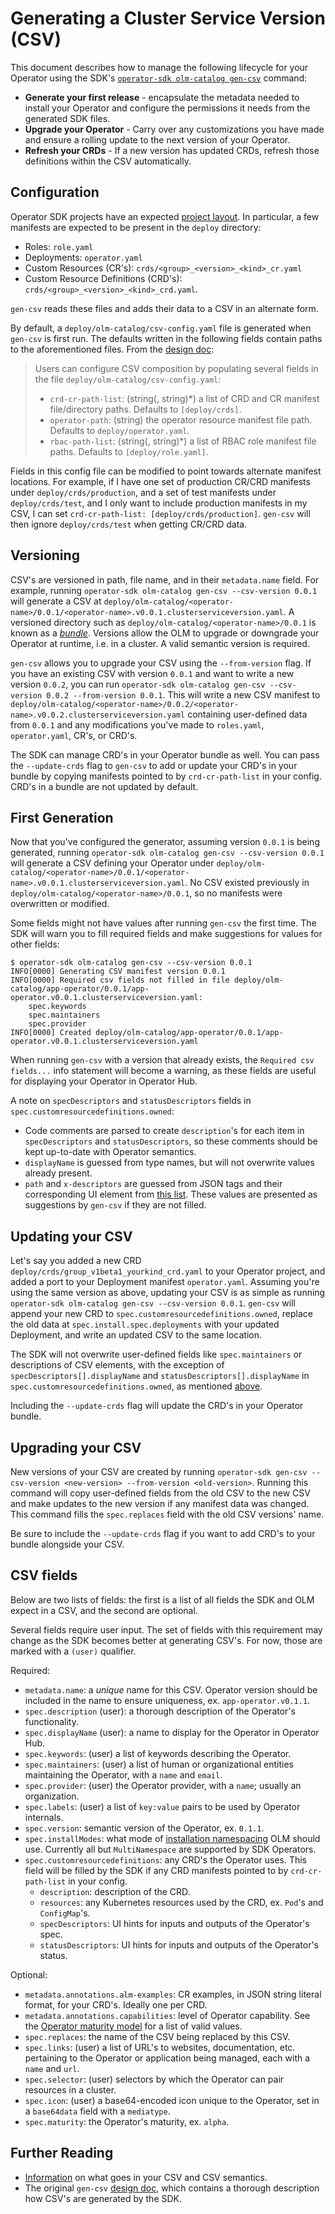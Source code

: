 # Generating a Cluster Service Version (CSV)

This document describes how to manage the following lifecycle for your Operator using the SDK's [`operator-sdk olm-catalog gen-csv`][doc-gen-csv] command:

- **Generate your first release** - encapsulate the metadata needed to install your Operator and configure the permissions it needs from the generated SDK files.
- **Upgrade your Operator** - Carry over any customizations you have made and ensure a rolling update to the next version of your Operator.
- **Refresh your CRDs** - If a new version has updated CRDs, refresh those definitions within the CSV automatically.

## Configuration

Operator SDK projects have an expected [project layout][doc-project-layout]. In particular, a few manifests are expected to be present in the `deploy` directory:

* Roles: `role.yaml`
* Deployments: `operator.yaml`
* Custom Resources (CR's): `crds/<group>_<version>_<kind>_cr.yaml`
* Custom Resource Definitions (CRD's): `crds/<group>_<version>_<kind>_crd.yaml`.

`gen-csv` reads these files and adds their data to a CSV in an alternate form.

By default, a `deploy/olm-catalog/csv-config.yaml` file is generated when `gen-csv` is first run. The defaults written in the following fields contain paths to the aforementioned files. From the [design doc][doc-csv-design]:

>Users can configure CSV composition by populating several fields in the file `deploy/olm-catalog/csv-config.yaml`:
>
>- `crd-cr-path-list`: (string(, string)\*) a list of CRD and CR manifest file/directory paths. Defaults to `[deploy/crds]`.
>- `operator-path`: (string) the operator resource manifest file path. Defaults to `deploy/operator.yaml`.
>- `rbac-path-list`: (string(, string)\*) a list of RBAC role manifest file paths. Defaults to `[deploy/role.yaml]`.

Fields in this config file can be modified to point towards alternate manifest locations. For example, if I have one set of production CR/CRD manifests under `deploy/crds/production`, and a set of test manifests under `deploy/crds/test`, and I only want to include production manifests in my CSV, I can set `crd-cr-path-list: [deploy/crds/production]`. `gen-csv` will then ignore `deploy/crds/test` when getting CR/CRD data.

## Versioning

CSV's are versioned in path, file name, and in their `metadata.name` field. For example, running `operator-sdk olm-catalog gen-csv --csv-version 0.0.1` will generate a CSV at `deploy/olm-catalog/<operator-name>/0.0.1/<operator-name>.v0.0.1.clusterserviceversion.yaml`. A versioned directory such as `deploy/olm-catalog/<operator-name>/0.0.1` is known as a [*bundle*][doc-bundle]. Versions allow the OLM to upgrade or downgrade your Operator at runtime, i.e. in a cluster. A valid semantic version is required.

`gen-csv` allows you to upgrade your CSV using the `--from-version` flag. If you have an existing CSV with version `0.0.1` and want to write a new version `0.0.2`, you can run `operator-sdk olm-catalog gen-csv --csv-version 0.0.2 --from-version 0.0.1`. This will write a new CSV manifest to `deploy/olm-catalog/<operator-name>/0.0.2/<operator-name>.v0.0.2.clusterserviceversion.yaml` containing user-defined data from `0.0.1` and any modifications you've made to `roles.yaml`, `operator.yaml`, CR's, or CRD's.

The SDK can manage CRD's in your Operator bundle as well. You can pass the `--update-crds` flag to `gen-csv` to add or update your CRD's in your bundle by copying manifests pointed to by `crd-cr-path-list` in your config. CRD's in a bundle are not updated by default.

## First Generation

Now that you've configured the generator, assuming version `0.0.1` is being generated, running `operator-sdk olm-catalog gen-csv --csv-version 0.0.1` will generate a CSV defining your Operator under `deploy/olm-catalog/<operator-name>/0.0.1/<operator-name>.v0.0.1.clusterserviceversion.yaml`. No CSV existed previously in `deploy/olm-catalog/<operator-name>/0.0.1`, so no manifests were overwritten or modified.

Some fields might not have values after running `gen-csv` the first time. The SDK will warn you to fill required fields and make suggestions for values for other fields:

```console
$ operator-sdk olm-catalog gen-csv --csv-version 0.0.1
INFO[0000] Generating CSV manifest version 0.0.1
INFO[0000] Required csv fields not filled in file deploy/olm-catalog/app-operator/0.0.1/app-operator.v0.0.1.clusterserviceversion.yaml:
	spec.keywords
	spec.maintainers
	spec.provider
INFO[0000] Created deploy/olm-catalog/app-operator/0.0.1/app-operator.v0.0.1.clusterserviceversion.yaml
```

When running `gen-csv` with a version that already exists, the `Required csv fields...` info statement will become a warning, as these fields are useful for displaying your Operator in Operator Hub.

A note on `specDescriptors` and `statusDescriptors` fields in `spec.customresourcedefinitions.owned`:
* Code comments are parsed to create `description`'s for each item in `specDescriptors` and `statusDescriptors`, so these comments should be kept up-to-date with Operator semantics.
* `displayName` is guessed from type names, but will not overwrite values already present.
* `path` and `x-descriptors` are guessed from JSON tags and their corresponding UI element from [this list][x-desc-list]. These values are presented as suggestions by `gen-csv` if they are not filled.

## Updating your CSV

Let's say you added a new CRD `deploy/crds/group_v1beta1_yourkind_crd.yaml` to your Operator project, and added a port to your Deployment manifest `operator.yaml`. Assuming you're using the same version as above, updating your CSV is as simple as running `operator-sdk olm-catalog gen-csv --csv-version 0.0.1`. `gen-csv` will append your new CRD to `spec.customresourcedefinitions.owned`, replace the old data at `spec.install.spec.deployments` with your updated Deployment, and write an updated CSV to the same location.

The SDK will not overwrite user-defined fields like `spec.maintainers` or descriptions of CSV elements, with the exception of `specDescriptors[].displayName` and `statusDescriptors[].displayName` in `spec.customresourcedefinitions.owned`, as mentioned [above](#first-generation).

Including the `--update-crds` flag will update the CRD's in your Operator bundle.

## Upgrading your CSV

New versions of your CSV are created by running `operator-sdk gen-csv --csv-version <new-version> --from-version <old-version>`. Running this command will copy user-defined fields from the old CSV to the new CSV and make updates to the new version if any manifest data was changed. This command fills the `spec.replaces` field with the old CSV versions' name.

Be sure to include the `--update-crds` flag if you want to add CRD's to your bundle alongside your CSV.

## CSV fields

Below are two lists of fields: the first is a list of all fields the SDK and OLM expect in a CSV, and the second are optional.

Several fields require user input. The set of fields with this requirement may change as the SDK becomes better at generating CSV's. For now, those are marked with a `(user)` qualifier.

Required:

* `metadata.name`: a *unique* name for this CSV. Operator version should be included in the name to ensure uniqueness, ex. `app-operator.v0.1.1`.
* `spec.description` (user): a thorough description of the Operator's functionality.
* `spec.displayName` (user): a name to display for the Operator in Operator Hub.
* `spec.keywords`: (user) a list of keywords describing the Operator.
* `spec.maintainers`: (user) a list of human or organizational entities maintaining the Operator, with a `name` and `email`.
* `spec.provider`: (user) the Operator provider, with a `name`; usually an organization.
* `spec.labels`: (user) a list of `key:value` pairs to be used by Operator internals.
* `spec.version`: semantic version of the Operator, ex. `0.1.1`.
* `spec.installModes`: what mode of [installation namespacing][install-modes] OLM should use. Currently all but `MultiNamespace` are supported by SDK Operators.
* `spec.customresourcedefinitions`: any CRD's the Operator uses. This field will be filled by the SDK if any CRD manifests pointed to by `crd-cr-path-list` in your config.
  * `description`: description of the CRD.
  * `resources`: any Kubernetes resources used by the CRD, ex. `Pod`'s and `ConfigMap`'s.
  * `specDescriptors`: UI hints for inputs and outputs of the Operator's spec.
  * `statusDescriptors`: UI hints for inputs and outputs of the Operator's status.

Optional:

* `metadata.annotations.alm-examples`: CR examples, in JSON string literal format, for your CRD's. Ideally one per CRD.
* `metadata.annotations.capabilities`: level of Operator capability. See the [Operator maturity model][olm-capabilities] for a list of valid values.
* `spec.replaces`: the name of the CSV being replaced by this CSV.
* `spec.links`: (user) a list of URL's to websites, documentation, etc. pertaining to the Operator or application being managed, each with a `name` and `url`.
* `spec.selector`: (user) selectors by which the Operator can pair resources in a cluster.
* `spec.icon`: (user) a base64-encoded icon unique to the Operator, set in a `base64data` field with a `mediatype`.
* `spec.maturity`: the Operator's maturity, ex. `alpha`.

## Further Reading

* [Information][doc-csv] on what goes in your CSV and CSV semantics.
* The original `gen-csv` [design doc][doc-csv-design], which contains a thorough description how CSV's are generated by the SDK.

[doc-csv]:https://github.com/operator-framework/operator-lifecycle-manager/blob/master/Documentation/design/building-your-csv.md
[olm]:https://github.com/operator-framework/operator-lifecycle-manager
[doc-gen-csv]:../../sdk-cli-reference.md#gen-csv
[doc-project-layout]:../../project_layout.md
[doc-csv-design]:../../design/milestone-0.2.0/csv-generation.md
[doc-bundle]:https://github.com/operator-framework/operator-registry#manifest-format
[x-desc-list]:https://github.com/openshift/console/blob/master/frontend/public/components/operator-lifecycle-manager/descriptors/types.ts#L5-L14
[install-modes]:https://github.com/operator-framework/operator-lifecycle-manager/blob/master/Documentation/design/building-your-csv.md#operator-metadata
[olm-capabilities]:../../images/operator-maturity-model.png
